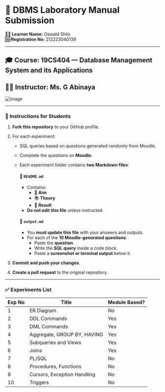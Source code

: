# 🧪 DBMS Laboratory Manual Submission

**👨‍🎓 Learner Name:** Oswald Shilo  
**🆔 Registration No:** 212223040139  

---

## 🎓 Course: 19CS404 — Database Management System and its Applications  
## 🧑‍🏫 Instructor: Ms. G Abinaya  

![image](https://github.com/user-attachments/assets/7e6f9751-b530-4526-9a3d-8e322e3b2e6d)

---

### 📝 Instructions for Students

1. **Fork this repository** to your GitHub profile.

2. For each experiment:
   - SQL queries based on questions generated randomly from Moodle.
   - Complete the questions on **Moodle**.
   - Each experiment folder contains **two Markdown files**:
     
     #### 📁 `README.md`
     - Contains:
       - 🎯 **Aim**
       - 📚 **Theory**
       - 📝 **Result**
     - **Do not edit this file** unless instructed.

     #### 📁 `output.md`
     - You **must update this file** with your answers and outputs.
     - For each of the **10 Moodle-generated questions**:
       - Paste the **question**.
       - Write the **SQL query** inside a code block.
       - Paste a **screenshot or terminal output** below it.

3. **Commit and push your changes**.

4. **Create a pull request** to the original repository.

---

### ✅ Experiments List

| Exp No | Title                         | Module Based? |
|--------|-------------------------------|---------------|
| 1      | ER Diagram                    | No            |
| 2      | DDL Commands                  | Yes           |
| 3      | DML Commands                  | Yes           |
| 4      | Aggregate, GROUP BY, HAVING  | Yes           |
| 5      | Subqueries and Views         | Yes           |
| 6      | Joins                        | Yes           |
| 7      | PL/SQL                        | No            |
| 8      | Procedures, Functions         | No            |
| 9      | Cursors, Exception Handling   | No            |
| 10     | Triggers                      | No            |
